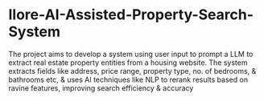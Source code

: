 # Ilore-AI-Assisted-Property-Search-System
The project aims to develop a system using user input to prompt a LLM to extract real estate property entities from a housing website. The system extracts fields like address, price range, property type, no. of bedrooms, &amp; bathrooms etc, &amp; uses AI techniques like NLP to rerank results based on ravine features, improving search efficiency &amp; accuracy
